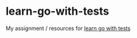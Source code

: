 # learn-go-with-tests
My assignment / resources for [learn go with tests](https://quii.gitbook.io/learn-go-with-tests/) 
